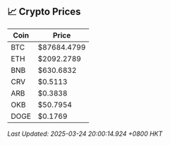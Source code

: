 ## 📈 Crypto Prices

| Coin | Price |
| ---- | ----- |
| BTC | $87684.4799 |
| ETH | $2092.2789 |
| BNB | $630.6832 |
| CRV | $0.5113 |
| ARB | $0.3838 |
| OKB | $50.7954 |
| DOGE | $0.1769 |

_Last Updated: 2025-03-24 20:00:14.924 +0800 HKT_